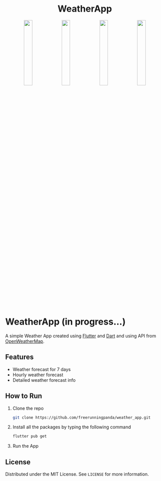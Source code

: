 
<h1 align="center">WeatherApp</h1>

<p align="center">
<img src="https://user-images.githubusercontent.com/91142494/153847157-c03efc33-a6a0-4a8c-bdb9-3a81ac61bced.png" width="23%"></img> 
<img src="https://user-images.githubusercontent.com/91142494/153847700-63700c1e-e06e-400a-a159-e7b8105416f4.png" width="23%"></img>
<img src="https://user-images.githubusercontent.com/91142494/154228650-d813e495-2c3d-40e0-a369-81a3281c24f5.png" width="23%"></img>
<img src="https://user-images.githubusercontent.com/91142494/154228873-6b82482f-9495-4b6a-9d46-6bff39cf657b.png" width="23%"></img>
</p>


# WeatherApp (in progress...)

A simple Weather App created using [Flutter](https://flutter.dev/) and [Dart](https://dart.dev/) and using API from [OpenWeatherMap](https://openweathermap.org/).


## Features

- Weather forecast for 7 days
- Hourly weather forecast
- Detailed weather forecast info


## How to Run

1. Clone the repo
   ```sh
   git clone https://github.com/freerunningpanda/weather_app.git
   ```
2. Install all the packages by typing the following command
   ```sh
   flutter pub get
   ```
3. Run the App

## License
Distributed under the MIT License. See `LICENSE` for more information.
